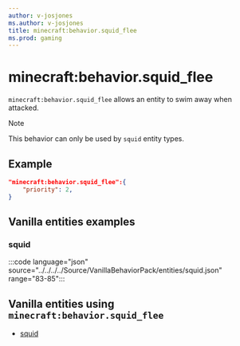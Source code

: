 ```yaml
---
author: v-josjones
ms.author: v-josjones
title: minecraft:behavior.squid_flee
ms.prod: gaming
---
```


# minecraft:behavior.squid_flee

`minecraft:behavior.squid_flee` allows an entity to swim away when attacked.

> [!NOTE]
> This behavior can only be used by `squid` entity types.

## Example

```json
"minecraft:behavior.squid_flee":{
    "priority": 2,
}
```

## Vanilla entities examples

### squid

:::code language="json" source="../../../../Source/VanillaBehaviorPack/entities/squid.json" range="83-85":::

## Vanilla entities using `minecraft:behavior.squid_flee`

- [squid](../../../../Source/VanillaBehaviorPack_Snippets/entities/squid.md)
